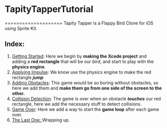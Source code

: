 <h1>TapityTapperTutorial</h1>
====================
Tapity Tapper is a Flappy Bird Clone for iOS using Sprite Kit.
<h2>Index:</h2> 
<ol>
	<li><a title="http://roadtonerdvana.com/2014/04/19/tapity-tapper-my-ios-flappy-bird-clone-using-sprite-kit-getting-started/" href="http://roadtonerdvana.com/2014/04/19/tapity-tapper-my-ios-flappy-bird-clone-using-sprite-kit-getting-started/" target="_blank">Getting Started</a>: Here we begin by <strong>making the Xcode project</strong> and adding a <strong>red rectangle</strong> that will be our <em>bird</em>, and start to play with the <strong>physics engine</strong>.</li>
	<li><a title="http://roadtonerdvana.com/2014/04/20/tapity-tapper-my-ios-flappy-bird-clone-using-sprite-kit-applying-impulse/" href="http://roadtonerdvana.com/2014/04/20/tapity-tapper-my-ios-flappy-bird-clone-using-sprite-kit-applying-impulse/" target="_blank">Applying Impulse</a>: We know use the physics engine to make the red rectangle <strong><em>jump</em></strong></li>
	<li><a title="http://roadtonerdvana.com/2014/04/24/tapity-tapper-my-ios-flappy-bird-clone-using-sprite-kit-adding-obstacles/" href="http://roadtonerdvana.com/2014/04/24/tapity-tapper-my-ios-flappy-bird-clone-using-sprite-kit-adding-obstacles/" target="_blank">Adding Obstacles</a>: This game would be so boring without obstacles, so here we add them and <strong>make them go from one side of the screen to the other.</strong></li>
	<li><a title="http://roadtonerdvana.com/2014/04/28/tapity-tapper-my-ios-flappy-bird-clone-using-sprite-kit-collision-detection/" href="http://roadtonerdvana.com/2014/04/28/tapity-tapper-my-ios-flappy-bird-clone-using-sprite-kit-collision-detection/" target="_blank">Collision Detection</a>: The game is over when an obstacle <em><strong>touches</strong></em> our red rectangle, here we add the necessary stuff to detect collisions.</li>
	<li><a title="http://roadtonerdvana.com/2014/05/04/tapity-tapper-my-ios-flappy-bird-clone-using-sprite-kit-game-over/" href="http://roadtonerdvana.com/2014/05/04/tapity-tapper-my-ios-flappy-bird-clone-using-sprite-kit-game-over/" target="_blank">Game Over</a>: Here we add a way to start the <strong>game loop</strong> after each game over.</li>
	<li><a title="http://roadtonerdvana.com/2014/06/23/tapity-tapper-my-ios-flappy-bird-clone-using-sprite-kit-the-last-one/" href="http://roadtonerdvana.com/2014/06/23/tapity-tapper-my-ios-flappy-bird-clone-using-sprite-kit-the-last-one/" target="_blank">The Last One: </a>Wrapping up.</li>
</ol>
